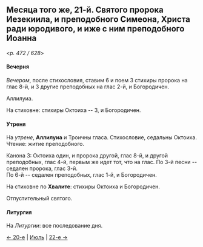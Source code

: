 
## Месяца того же, 21-й. Святого пророка Иезекиила, и преподобного Симеона, Христа ради юродивого, и иже с ним преподобного Иоанна

<*p. 472 / 628*>

#### Вечерня

*Вечером*, после стихословия, ставим 6 и поем 3 стихиры пророка на глас 8-й, и 3 другие преподобных 
на глас 2-й, и Богородичен.  

Аллилуиа. 

На стиховне: стихиры Октоиха -- 3, и Богородичен.   

#### Утреня

На *утрене*, **Аллилуиа** и Троичны гласа. 
Стихословие, седальны Октоиха. 
Чтение: житие преподобного. 

Канона 3: Октоиха один, и пророка другой, глас 8-й, и другой преподобных, глас 4-й, первым же идет тот, 
что на глас. 
По 3-й песни -- седален пророка, глас 3-й.  
По 6-й -- седален преподобных, глас 1-й, и Богородичен. 

На стиховне по **Хвалите**: стихиры Октоиха и Богородичен. 

Отпустительный святого. 

#### Литургия

На *Литургии*: все последование дня.
 
[← 20-е](07_20_EUR.ru.md) | [Июль](README.md#21-й) | [22-е →](07_22_EUR.ru.md)
